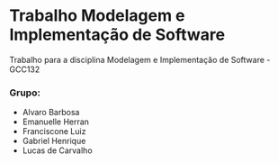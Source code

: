 # Trabalho Modelagem e Implementação de Software
Trabalho para a disciplina Modelagem e Implementação de Software - GCC132

### Grupo:
- Alvaro Barbosa
- Emanuelle Herran
- Franciscone Luiz
- Gabriel Henrique
- Lucas de Carvalho
